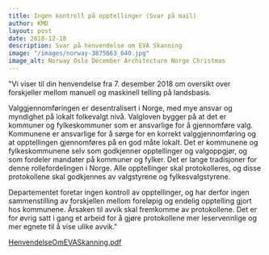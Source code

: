 ```yaml
---
title: Ingen kontroll på opptellinger (Svar på mail)
author: KMD
layout: post
date: 2018-12-18
description: Svar på henvendelse om EVA Skanning
image: "/images/norway-3875663_640.jpg"
image_alt: Norway Oslo December Architecture Norge Christmas
---
```

"Vi viser til din henvendelse fra 7. desember 2018 om oversikt over forskjeller mellom manuell
og maskinell telling på landsbasis.

Valggjennomføringen er desentralisert i Norge, med mye ansvar og myndighet på lokalt
folkevalgt nivå. Valgloven bygger på at det er kommuner og fylkeskommuner som er
ansvarlige for å gjennomføre valg. Kommunene er ansvarlige for å sørge for en korrekt
valggjennomføring og at opptellingen gjennomføres på en god måte lokalt. Det er
kommunene og fylkeskommunene selv som godkjenner opptellinger og valgoppgjør, og som
fordeler mandater på kommuner og fylker. Det er lange tradisjoner for denne rollefordelingen
i Norge. Alle opptellinger skal protokolleres, og disse protokollene skal godkjennes av
valgstyrene og fylkesvalgstyrene.

Departementet foretar ingen kontroll av opptellinger, og har derfor ingen sammenstilling av
forskjellen mellom foreløpig og endelig opptelling gjort hos kommunene. Årsaken til avvik
skal fremkomme av protokollene. Det er for øvrig satt i gang et arbeid for å gjøre
protokollene mer leservennlige og mer egnete til å vise ulike avvik."

[HenvendelseOmEVASkanning.pdf](/docs/2018-12-18-HenvendelseOmEVASkanning.pdf)